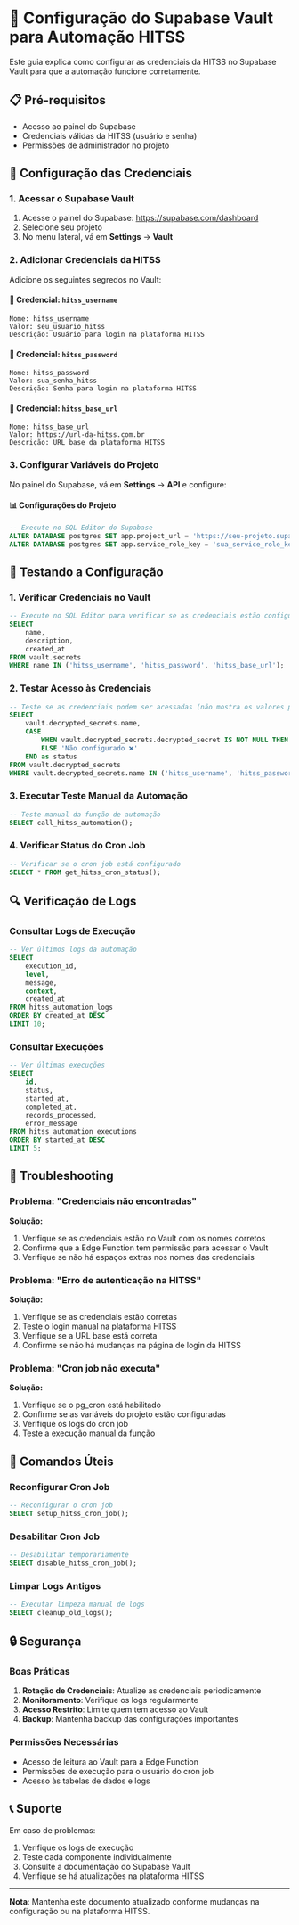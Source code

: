 # 🔐 Configuração do Supabase Vault para Automação HITSS

Este guia explica como configurar as credenciais da HITSS no Supabase Vault para que a automação funcione corretamente.

## 📋 Pré-requisitos

- Acesso ao painel do Supabase
- Credenciais válidas da HITSS (usuário e senha)
- Permissões de administrador no projeto

## 🔧 Configuração das Credenciais

### 1. Acessar o Supabase Vault

1. Acesse o painel do Supabase: https://supabase.com/dashboard
2. Selecione seu projeto
3. No menu lateral, vá em **Settings** → **Vault**

### 2. Adicionar Credenciais da HITSS

Adicione os seguintes segredos no Vault:

#### 🔑 Credencial: `hitss_username`
```
Nome: hitss_username
Valor: seu_usuario_hitss
Descrição: Usuário para login na plataforma HITSS
```

#### 🔑 Credencial: `hitss_password`
```
Nome: hitss_password
Valor: sua_senha_hitss
Descrição: Senha para login na plataforma HITSS
```

#### 🔑 Credencial: `hitss_base_url`
```
Nome: hitss_base_url
Valor: https://url-da-hitss.com.br
Descrição: URL base da plataforma HITSS
```

### 3. Configurar Variáveis do Projeto

No painel do Supabase, vá em **Settings** → **API** e configure:

#### 📊 Configurações do Projeto
```sql
-- Execute no SQL Editor do Supabase
ALTER DATABASE postgres SET app.project_url = 'https://seu-projeto.supabase.co';
ALTER DATABASE postgres SET app.service_role_key = 'sua_service_role_key';
```

## 🧪 Testando a Configuração

### 1. Verificar Credenciais no Vault

```sql
-- Execute no SQL Editor para verificar se as credenciais estão configuradas
SELECT 
    name,
    description,
    created_at
FROM vault.secrets 
WHERE name IN ('hitss_username', 'hitss_password', 'hitss_base_url');
```

### 2. Testar Acesso às Credenciais

```sql
-- Teste se as credenciais podem ser acessadas (não mostra os valores por segurança)
SELECT 
    vault.decrypted_secrets.name,
    CASE 
        WHEN vault.decrypted_secrets.decrypted_secret IS NOT NULL THEN 'Configurado ✅'
        ELSE 'Não configurado ❌'
    END as status
FROM vault.decrypted_secrets
WHERE vault.decrypted_secrets.name IN ('hitss_username', 'hitss_password', 'hitss_base_url');
```

### 3. Executar Teste Manual da Automação

```sql
-- Teste manual da função de automação
SELECT call_hitss_automation();
```

### 4. Verificar Status do Cron Job

```sql
-- Verificar se o cron job está configurado
SELECT * FROM get_hitss_cron_status();
```

## 🔍 Verificação de Logs

### Consultar Logs de Execução

```sql
-- Ver últimos logs da automação
SELECT 
    execution_id,
    level,
    message,
    context,
    created_at
FROM hitss_automation_logs
ORDER BY created_at DESC
LIMIT 10;
```

### Consultar Execuções

```sql
-- Ver últimas execuções
SELECT 
    id,
    status,
    started_at,
    completed_at,
    records_processed,
    error_message
FROM hitss_automation_executions
ORDER BY started_at DESC
LIMIT 5;
```

## 🚨 Troubleshooting

### Problema: "Credenciais não encontradas"

**Solução:**
1. Verifique se as credenciais estão no Vault com os nomes corretos
2. Confirme que a Edge Function tem permissão para acessar o Vault
3. Verifique se não há espaços extras nos nomes das credenciais

### Problema: "Erro de autenticação na HITSS"

**Solução:**
1. Verifique se as credenciais estão corretas
2. Teste o login manual na plataforma HITSS
3. Verifique se a URL base está correta
4. Confirme se não há mudanças na página de login da HITSS

### Problema: "Cron job não executa"

**Solução:**
1. Verifique se o pg_cron está habilitado
2. Confirme se as variáveis do projeto estão configuradas
3. Verifique os logs do cron job
4. Teste a execução manual da função

## 📝 Comandos Úteis

### Reconfigurar Cron Job

```sql
-- Reconfigurar o cron job
SELECT setup_hitss_cron_job();
```

### Desabilitar Cron Job

```sql
-- Desabilitar temporariamente
SELECT disable_hitss_cron_job();
```

### Limpar Logs Antigos

```sql
-- Executar limpeza manual de logs
SELECT cleanup_old_logs();
```

## 🔒 Segurança

### Boas Práticas

1. **Rotação de Credenciais**: Atualize as credenciais periodicamente
2. **Monitoramento**: Verifique os logs regularmente
3. **Acesso Restrito**: Limite quem tem acesso ao Vault
4. **Backup**: Mantenha backup das configurações importantes

### Permissões Necessárias

- Acesso de leitura ao Vault para a Edge Function
- Permissões de execução para o usuário do cron job
- Acesso às tabelas de dados e logs

## 📞 Suporte

Em caso de problemas:

1. Verifique os logs de execução
2. Teste cada componente individualmente
3. Consulte a documentação do Supabase Vault
4. Verifique se há atualizações na plataforma HITSS

---

**Nota**: Mantenha este documento atualizado conforme mudanças na configuração ou na plataforma HITSS.